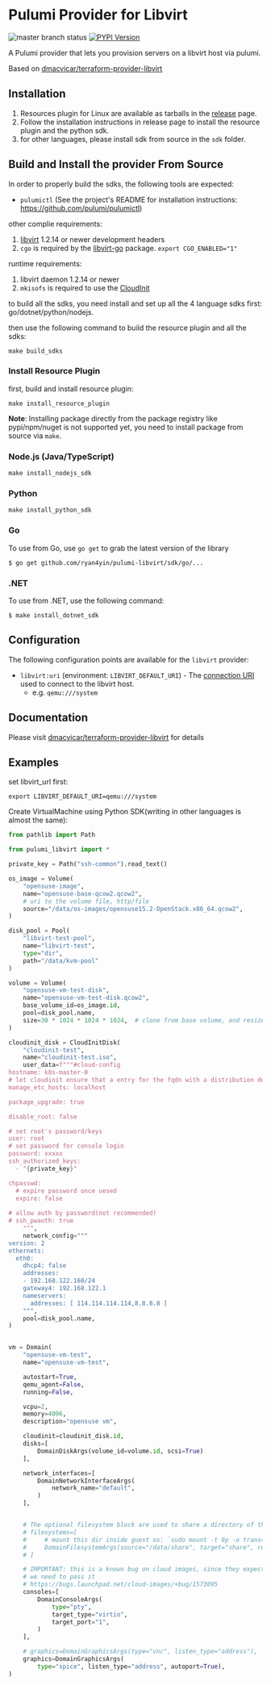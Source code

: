 Pulumi Provider for Libvirt
======

![master branch status](https://github.com/ryan4yin/pulumi-libvirt/workflows/master/badge.svg)
[![PYPI Version](https://img.shields.io/pypi/v/pulumi_libvirt.svg)](https://pypi.org/project/pulumi_libvirt/)

A Pulumi provider that lets you provision servers on a libvirt host via pulumi.


Based on [dmacvicar/terraform-provider-libvirt](https://github.com/dmacvicar/terraform-provider-libvirt)

## Installation

1. Resources plugin for Linux are available as tarballs in the [release](https://github.com/ryan4yin/pulumi-libvirt/releases) page.
1. Follow the installation instructions in release page to install the resource plugin and the python sdk.
1. for other languages, ​​please install sdk from source in the `sdk` folder.

## Build and Install the provider From Source

In order to properly build the sdks, the following tools are expected:
- `pulumictl` (See the project's README for installation instructions: https://github.com/pulumi/pulumictl)

other complie requirements:

1. [libvirt](https://libvirt.org/downloads.html) 1.2.14 or newer development headers
1. `cgo` is required by the [libvirt-go](https://github.com/libvirt/libvirt-go) package. `export CGO_ENABLED="1"`

runtime requirements:

1. libvirt daemon 1.2.14 or newer
1. `mkisofs` is required to use the [CloudInit](https://github.com/dmacvicar/terraform-provider-libvirt/blob/master/website/docs/r/cloudinit.html.markdown)

to build all the sdks, you need install and set up all the 4 language sdks first: go/dotnet/python/nodejs.

then use the following command to build the resource plugin and all the sdks:

```shell
make build_sdks
```

### Install Resource Plugin 

first, build and install resource plugin:

```shell
make install_resource_plugin
```

**Note**: Installing package directly from the package registry like pypi/npm/nuget is not supported yet, you need to install package from source via `make`.


### Node.js (Java/TypeScript)

```shell
make install_nodejs_sdk
```

### Python

```shell
make install_python_sdk
```

### Go

To use from Go, use `go get` to grab the latest version of the library

    $ go get github.com/ryan4yin/pulumi-libvirt/sdk/go/...


### .NET

To use from .NET, use the following command:

    $ make install_dotnet_sdk

## Configuration

The following configuration points are available for the `libvirt` provider:

- `libvirt:uri` (environment: `LIBVIRT_DEFAULT_URI`) - The [connection URI](https://libvirt.org/uri.html) used to connect to the libvirt host.
  - e.g. `qemu:///system`

## Documentation

Please visit [dmacvicar/terraform-provider-libvirt](https://github.com/dmacvicar/terraform-provider-libvirt) for details

## Examples

set libvirt_url first:

```shell
export LIBVIRT_DEFAULT_URI=qemu:///system
```

Create VirtualMachine using Python SDK(writing in other languages ​​is almost the same):

```python
from pathlib import Path

from pulumi_libvirt import *

private_key = Path("ssh-common").read_text()

os_image = Volume(
    "opensuse-image",
    name="opensuse-base-qcow2.qcow2",
    # uri to the volume file, http/file
    source="/data/os-images/opensuse15.2-OpenStack.x86_64.qcow2",
)

disk_pool = Pool(
    "libvirt-test-pool",
    name="libvirt-test",
    type="dir",
    path="/data/kvm-pool"
)

volume = Volume(
    "opensuse-vm-test-disk",
    name="opensuse-vm-test-disk.qcow2",
    base_volume_id=os_image.id,
    pool=disk_pool.name,
    size=30 * 1024 * 1024 * 1024,  # clone from base volume, and resize to 10GB(in bytes)
)

cloudinit_disk = CloudInitDisk(
    "cloudinit-test",
    name="cloudinit-test.iso",
    user_data=f"""#cloud-config
hostname: k8s-master-0
# let cloudinit ensure that a entry for the fqdn with a distribution dependent ip is present in /etc/hosts
manage_etc_hosts: localhost

package_upgrade: true

disable_root: false

# set root's password/keys
user: root
# set password for console login
password: xxxxx
ssh_authorized_keys:
  - "{private_key}"

chpasswd:
  # expire password once uesed
  expire: false
  
# allow auth by password(not recommended)
# ssh_pwauth: true
    """,
    network_config="""
version: 2
ethernets:
  eth0:
    dhcp4: false
    addresses: 
    - 192.168.122.160/24
    gateway4: 192.168.122.1
    nameservers:
      addresses: [ 114.114.114.114,8.8.8.8 ]
    """,
    pool=disk_pool.name,
)


vm = Domain(
    "opensuse-vm-test",
    name="opensuse-vm-test",

    autostart=True,
    qemu_agent=False,
    running=False,

    vcpu=2,
    memory=4096,
    description="opensuse vm",

    cloudinit=cloudinit_disk.id,
    disks=[
        DomainDiskArgs(volume_id=volume.id, scsi=True)
    ],

    network_interfaces=[
        DomainNetworkInterfaceArgs(
            network_name="default",
        )
    ],


    # The optional filesystem block are used to share a directory of the libvirtd host with the guest.
    # filesystems=[
    #     # mount this dir inside guest os: `sudo mount -t 9p -o trans=virtio,version=9p2000.L,r share /data/share`
    #     DomainFilesystemArgs(source="/data/share", target="share", readonly=True)
    # ]

    # IMPORTANT: this is a known bug on cloud images, since they expect a console
    # we need to pass it
    # https://bugs.launchpad.net/cloud-images/+bug/1573095
    consoles=[
        DomainConsoleArgs(
            type="pty",
            target_type="virtio",
            target_port="1",
        )
    ],

    # graphics=DomainGraphicsArgs(type="vnc", listen_type="address"),
    graphics=DomainGraphicsArgs(
        type="spice", listen_type="address", autoport=True),
)
```

